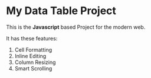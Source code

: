 # My Data Table Project

This is the **Javascript** based Project for the modern web.

It has these features:
1. Cell Formatting
2. Inline Editing
3. Column Resizing
4. Smart Scrolling
